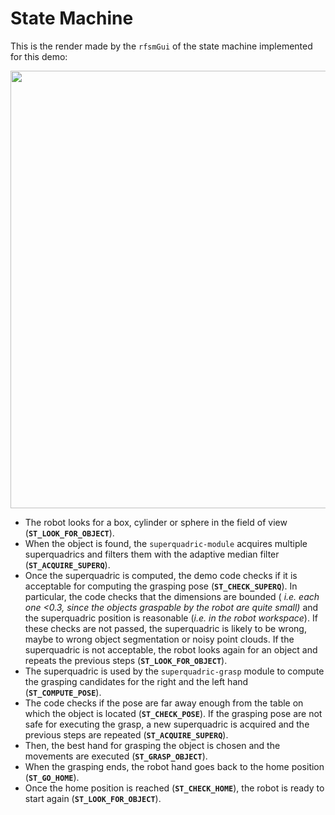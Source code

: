 # State Machine

This is the render made by the `rfsmGui` of the state machine implemented for this demo:

<img src="https://github.com/robotology/icub-grasp-demo/blob/master/misc/state-machine.png" width = "700">

- The robot looks for a box, cylinder or sphere in the field of view (<b>`ST_LOOK_FOR_OBJECT`</b>).
- When the object is found, the `superquadric-module` acquires multiple superquadrics and filters them with the adaptive median filter (<b>`ST_ACQUIRE_SUPERQ`</b>).
- Once the superquadric is computed, the demo code checks if it is acceptable for computing the grasping pose (<b>`ST_CHECK_SUPERQ`</b>).
In particular, the code checks that the dimensions are bounded ( _i.e. each one <0.3, since the objects graspable by the robot are quite small)_ and the superquadric position is reasonable (_i.e. in the robot workspace_). If these checks are not passed, the superquadric is likely to be wrong, maybe to wrong object segmentation or noisy point clouds. If the superquadric is not acceptable, the robot looks again for an object and repeats the previous steps (<b>`ST_LOOK_FOR_OBJECT`</b>).
- The superquadric is used by the `superquadric-grasp` module to compute the grasping candidates for the right and the left hand (<b>`ST_COMPUTE_POSE`</b>). 
- The code checks if the pose are far away enough from the table on which the object is located (<b>`ST_CHECK_POSE`</b>). If the grasping pose are not safe for executing the grasp, a new superquadric is acquired and the previous steps are repeated (<b>`ST_ACQUIRE_SUPERQ`</b>).
- Then, the best hand for grasping the object is chosen and the movements are executed (<b>`ST_GRASP_OBJECT`</b>).
- When the grasping ends, the robot hand goes back to the home position (<b>`ST_GO_HOME`</b>).
- Once the home position is reached (<b>`ST_CHECK_HOME`</b>), the robot is ready to start again (<b>`ST_LOOK_FOR_OBJECT`</b>).

